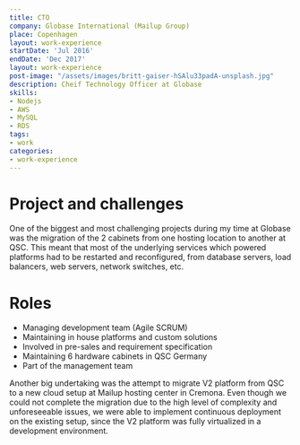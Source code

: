 ```yaml
---
title: CTO
company: Globase International (Mailup Group)
place: Copenhagen
layout: work-experience
startDate: 'Jul 2016'
endDate: 'Dec 2017'
layout: work-experience
post-image: "/assets/images/britt-gaiser-hSAlu33padA-unsplash.jpg"
description: Cheif Technology Officer at Globase
skills:
- Nodejs
- AWS
- MySQL
- RDS
tags:
- work
categories:
- work-experience
---
```


# Project and challenges
One of the biggest and most challenging projects during my time at Globase was the migration of the 2 cabinets from one hosting location to another at QSC. This meant that most of the underlying services which powered platforms had to be restarted and reconfigured, from database servers, load balancers, web servers, network switches, etc.

# Roles
* Managing development team (Agile SCRUM)
* Maintaining in house platforms and custom solutions
* Involved in pre-sales and requirement specification
* Maintaining 6 hardware cabinets in QSC Germany
* Part of the management team

    
Another big undertaking was the attempt to migrate V2 platform from QSC  to a new cloud setup at Mailup hosting center in Cremona. Even though we could not complete the migration due to the high level of complexity and unforeseeable issues, we were able to implement continuous deployment on the existing setup, since the V2 platform was fully virtualized in a development environment.


